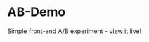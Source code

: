 # AB-Demo
Simple front-end A/B experiment - [view it live!](https://jordantcarlisle.github.io/AB-Demo/)
